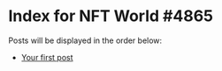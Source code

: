 # Index for NFT World #4865
Posts will be displayed in the order below:

- [Your first post](./001-first.md)

